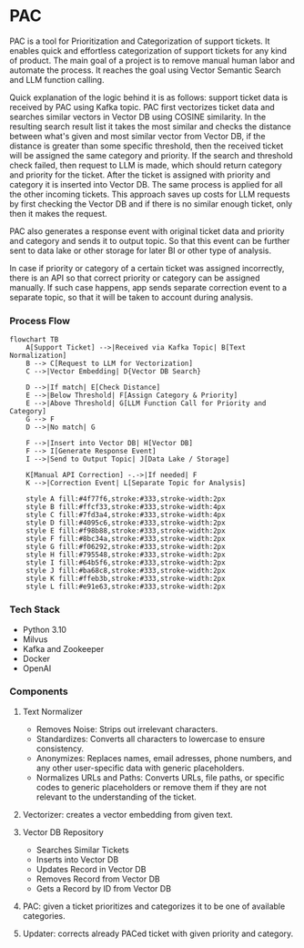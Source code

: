 # PAC

PAC is a tool for Prioritization and Categorization of support tickets. It enables quick and effortless categorization of support tickets for any kind of product. The main goal of a project is to remove manual human labor and automate the process. It reaches the goal using Vector Semantic Search and LLM function calling.

Quick explanation of the logic behind it is as follows: support ticket data is received by PAC using Kafka topic. PAC first vectorizes ticket data and searches similar vectors in Vector DB using COSINE similarity. In the resulting search result list it takes the most similar and checks the distance between what's given and most similar vector from Vector DB, if the distance is greater than some specific threshold, then the received ticket will be assigned the same category and priority. If the search and threshold check failed, then request to LLM is made, which should return category and priority for the ticket. After the ticket is assigned with priority and category it is inserted into Vector DB. The same process is applied for all the other incoming tickets. This approach saves up costs for LLM requests by first checking the Vector DB and if there is no similar enough ticket, only then it makes the request.

PAC also generates a response event with original ticket data and priority and category and sends it to output topic. So that this event can be further sent to data lake or other storage for later BI or other type of analysis.

In case if priority or category of a certain ticket was assigned incorrectly, there is an API so that correct priority or category can be assigned manually. If such case happens, app sends separate correction event to a separate topic, so that it will be taken to account during analysis.

### Process Flow

```mermaid
flowchart TB
    A[Support Ticket] -->|Received via Kafka Topic| B[Text Normalization]
    B --> C[Request to LLM for Vectorization]
    C -->|Vector Embedding| D{Vector DB Search}

    D -->|If match| E[Check Distance]
    E -->|Below Threshold| F[Assign Category & Priority]
    E -->|Above Threshold| G[LLM Function Call for Priority and Category]
    G --> F
    D -->|No match| G
    
    F -->|Insert into Vector DB| H[Vector DB]
    F --> I[Generate Response Event]
    I -->|Send to Output Topic| J[Data Lake / Storage]
    
    K[Manual API Correction] -.->|If needed| F
    K -->|Correction Event| L[Separate Topic for Analysis]

    style A fill:#4f77f6,stroke:#333,stroke-width:2px
    style B fill:#ffcf33,stroke:#333,stroke-width:4px
    style C fill:#7fd3a4,stroke:#333,stroke-width:4px
    style D fill:#4095c6,stroke:#333,stroke-width:2px
    style E fill:#f98b88,stroke:#333,stroke-width:2px
    style F fill:#8bc34a,stroke:#333,stroke-width:2px
    style G fill:#f06292,stroke:#333,stroke-width:2px
    style H fill:#795548,stroke:#333,stroke-width:2px
    style I fill:#64b5f6,stroke:#333,stroke-width:2px
    style J fill:#ba68c8,stroke:#333,stroke-width:2px
    style K fill:#ffeb3b,stroke:#333,stroke-width:2px
    style L fill:#e91e63,stroke:#333,stroke-width:2px
```

### Tech Stack
- Python 3.10
- Milvus
- Kafka and Zookeeper
- Docker
- OpenAI

### Components
1. Text Normalizer
    - Removes Noise: Strips out irrelevant characters.
    - Standardizes: Converts all characters to lowercase to ensure consistency.
    - Anonymizes: Replaces names, email adresses, phone numbers, and any other user-specific data with generic placeholders.
    - Normalizes URLs and Paths: Converts URLs, file paths, or specific codes to generic placeholders or remove them if they are not relevant to the understanding of the ticket.

2. Vectorizer: creates a vector embedding from given text.

3. Vector DB Repository
    - Searches Similar Tickets
    - Inserts into Vector DB
    - Updates Record in Vector DB
    - Removes Record from Vector DB
    - Gets a Record by ID from Vector DB

4. PAC: given a ticket prioritizes and categorizes it to be one of available categories.

5. Updater: corrects already PACed ticket with given priority and category.
